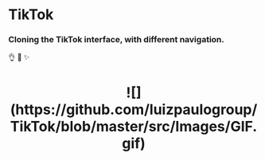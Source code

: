 # TikTok
 
### Cloning the TikTok interface, with different navigation.

:ok_hand:
:tada:
:sparkles:

<h1 align="center">![](https://github.com/luizpaulogroup/TikTok/blob/master/src/Images/GIF.gif)</h1>